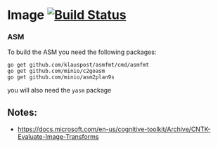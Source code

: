 # Image [![Build Status](https://travis-ci.org/c3sr/image.svg?branch=master)](https://travis-ci.org/c3sr/image)

### ASM

To build the ASM you need the following packages:

    go get github.com/klauspost/asmfmt/cmd/asmfmt
    go get github.com/minio/c2goasm
    go get github.com/minio/asm2plan9s

you will also need the `yasm` package

## Notes:

-   <https://docs.microsoft.com/en-us/cognitive-toolkit/Archive/CNTK-Evaluate-Image-Transforms>
